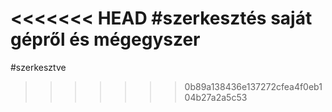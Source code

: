 <<<<<<< HEAD
#szerkesztés saját gépről és mégegyszer
=======
#szerkesztve
>>>>>>> 0b89a138436e137272cfea4f0eb104b27a2a5c53
